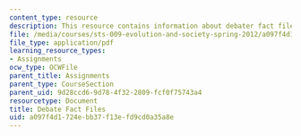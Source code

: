 ```yaml
---
content_type: resource
description: This resource contains information about debater fact files.
file: /media/courses/sts-009-evolution-and-society-spring-2012/a097f4d1724ebb37f13efd9cd0a35a8e_MITSTS_009S12_dbt_ft_fls.pdf
file_type: application/pdf
learning_resource_types:
- Assignments
ocw_type: OCWFile
parent_title: Assignments
parent_type: CourseSection
parent_uid: 9d28ccd6-9d78-4f32-2809-fcf0f75743a4
resourcetype: Document
title: Debate Fact Files
uid: a097f4d1-724e-bb37-f13e-fd9cd0a35a8e
---
```

